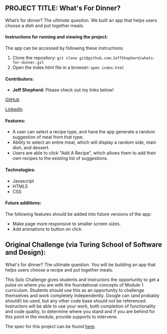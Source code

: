 ## **PROJECT TITLE: What's For Dinner?**

What’s for dinner? *The ultimate question.* We built an app that helps users choose a dish and put together meals.


#### **Instructions for running and viewing the project:**

The app can be accessed by following these instructions:

1. Clone the repository: ```git clone git@github.com:JeffShepherd/whats-for-dinner.git```
2. Open the index.html file in a browser: ```open index.html```



#### **Contributors:**

* **Jeff Shepherd:** Please check out my links below!

[GitHub](https://github.com/JeffShepherd/)

[LinkedIn](https://www.linkedin.com/in/jefflshepherd/)



#### **Features:**

* A user can select a recipe type, and have the app generate a random suggestion of meal from that type.
* Ability to select an entire meal, which will display a random side, main dish, and dessert.
* Users are able to click "Add A Recipe", which allows them to add their own recipes to the existing list of suggestions.

#### **Technologies:**

* Javascript
* HTML5
* CSS


#### **Future additions:**
The following features should be added into future versions of the app:
* Make page more responsive to smaller screen sizes.
* Add animations to button on click.


## Original Challenge (via Turing School of Software and Design):

What's for dinner? The ultimate question. You will be building an app that helps users choose a recipe and put together meals. 

This Solo Challenge gives students and instructors the opportunity to get a pulse on where you are with the foundational concepts of Module 1 curriculum. Students should use this as an opportunity to challenge themselves and work completely independently. Google can (and probably should!) be used, but any other code base should not be referenced. Instructors will be able to use your work, both completion of functionality and code quality, to determine where you stand and if you are behind for this point in the module, provide supports to intervene.

The spec for this project can be found [here](https://frontend.turing.io/projects/module-1/dinner.html). 
